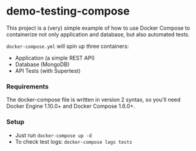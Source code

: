 # demo-testing-compose

This project is a (very) simple example of how to use Docker Compose to containerize not only application and database, but also automated tests.

`docker-compose.yml` will spin up three containers:
- Application (a simple REST API)
- Database (MongoDB)
- API Tests (with Supertest)

### Requirements

The docker-compose file is written in version 2 syntax, so you'll need Docker Engine 1.10.0+ and Docker Compose 1.6.0+.

### Setup

- Just run `docker-compose up -d`
- To check test logs: `docker-compose logs tests`
